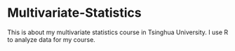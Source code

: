 # Multivariate-Statistics

This is about my multivariate statistics course in Tsinghua University. I use R to analyze data for my course.

